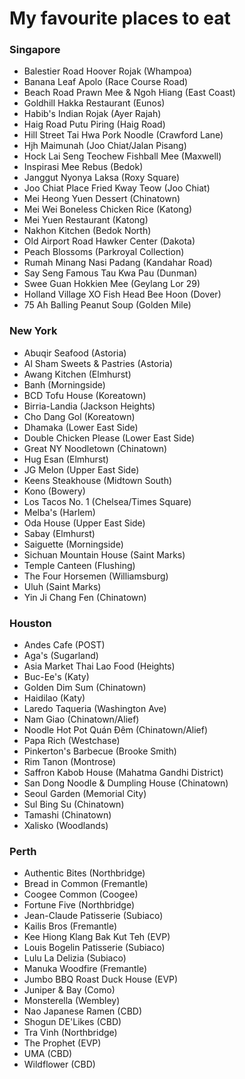 # My favourite places to eat

### Singapore

* Balestier Road Hoover Rojak (Whampoa)
* Banana Leaf Apolo (Race Course Road)
* Beach Road Prawn Mee & Ngoh Hiang (East Coast)
* Goldhill Hakka Restaurant (Eunos)
* Habib's Indian Rojak (Ayer Rajah)
* Haig Road Putu Piring (Haig Road)
* Hill Street Tai Hwa Pork Noodle (Crawford Lane)
* Hjh Maimunah (Joo Chiat/Jalan Pisang)
* Hock Lai Seng Teochew Fishball Mee (Maxwell)
* Inspirasi Mee Rebus (Bedok)
* Janggut Nyonya Laksa (Roxy Square)
* Joo Chiat Place Fried Kway Teow (Joo Chiat)
* Mei Heong Yuen Dessert (Chinatown)
* Mei Wei Boneless Chicken Rice (Katong)
* Mei Yuen Restaurant (Katong)
* Nakhon Kitchen (Bedok North)
* Old Airport Road Hawker Center (Dakota)
* Peach Blossoms (Parkroyal Collection)
* Rumah Minang Nasi Padang (Kandahar Road)
* Say Seng Famous Tau Kwa Pau (Dunman)
* Swee Guan Hokkien Mee (Geylang Lor 29)
* Holland Village XO Fish Head Bee Hoon (Dover)
* 75 Ah Balling Peanut Soup (Golden Mile)

  

### New York

* Abuqir Seafood (Astoria)
* Al Sham Sweets & Pastries (Astoria)
* Awang Kitchen (Elmhurst)
* Banh (Morningside)
* BCD Tofu House (Koreatown)
* Birria-Landia (Jackson Heights)
* Cho Dang Gol (Koreatown)
* Dhamaka (Lower East Side)
* Double Chicken Please (Lower East Side)
* Great NY Noodletown (Chinatown)
* Hug Esan (Elmhurst)
* JG Melon (Upper East Side)
* Keens Steakhouse (Midtown South)
* Kono (Bowery)
* Los Tacos No. 1 (Chelsea/Times Square)
* Melba's (Harlem)
* Oda House (Upper East Side)
* Sabay (Elmhurst)
* Saiguette (Morningside)
* Sichuan Mountain House (Saint Marks)
* Temple Canteen (Flushing)
* The Four Horsemen (Williamsburg)
* Uluh (Saint Marks)
* Yin Ji Chang Fen (Chinatown)



### Houston

* Andes Cafe (POST)
* Aga's (Sugarland)
* Asia Market Thai Lao Food (Heights)
* Buc-Ee's (Katy)
* Golden Dim Sum (Chinatown)
* Haidilao (Katy)
* Laredo Taqueria (Washington Ave)
* Nam Giao (Chinatown/Alief)
* Noodle Hot Pot Quán Đêm (Chinatown/Alief)
* Papa Rich (Westchase)
* Pinkerton's Barbecue (Brooke Smith)
* Rim Tanon (Montrose)
* Saffron Kabob House (Mahatma Gandhi District)
* San Dong Noodle & Dumpling House (Chinatown)
* Seoul Garden (Memorial City)
* Sul Bing Su (Chinatown)
* Tamashi (Chinatown)
* Xalisko (Woodlands)



### Perth

* Authentic Bites (Northbridge)
* Bread in Common (Fremantle)
* Coogee Common (Coogee)
* Fortune Five (Northbridge)
* Jean-Claude Patisserie (Subiaco)
* Kailis Bros (Fremantle)
* Kee Hiong Klang Bak Kut Teh (EVP)
* Louis Bogelin Patisserie (Subiaco)
* Lulu La Delizia (Subiaco)
* Manuka Woodfire (Fremantle)
* Jumbo BBQ Roast Duck House (EVP)
* Juniper & Bay (Como)
* Monsterella (Wembley)
* Nao Japanese Ramen (CBD)
* Shogun DE'Likes (CBD)
* Tra Vinh (Northbridge)
* The Prophet (EVP)
* UMA (CBD)
* Wildflower (CBD)
